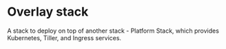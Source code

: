 # Overlay stack

A stack to deploy on top of another stack - Platform Stack, which provides Kubernetes, Tiller, and Ingress services.
